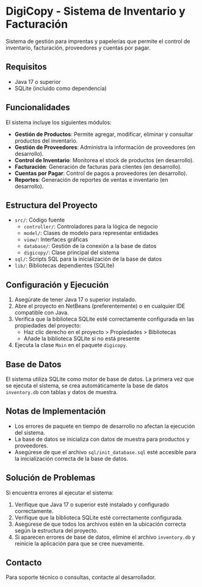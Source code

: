 # DigiCopy - Sistema de Inventario y Facturación

Sistema de gestión para imprentas y papelerías que permite el control de inventario, facturación, proveedores y cuentas por pagar.

## Requisitos

- Java 17 o superior
- SQLite (incluido como dependencia)

## Funcionalidades

El sistema incluye los siguientes módulos:

- **Gestión de Productos**: Permite agregar, modificar, eliminar y consultar productos del inventario.
- **Gestión de Proveedores**: Administra la información de proveedores (en desarrollo).
- **Control de Inventario**: Monitorea el stock de productos (en desarrollo).
- **Facturación**: Generación de facturas para clientes (en desarrollo).
- **Cuentas por Pagar**: Control de pagos a proveedores (en desarrollo).
- **Reportes**: Generación de reportes de ventas e inventario (en desarrollo).

## Estructura del Proyecto

- `src/`: Código fuente
  - `controller/`: Controladores para la lógica de negocio
  - `model/`: Clases de modelo para representar entidades
  - `view/`: Interfaces gráficas
  - `database/`: Gestión de la conexión a la base de datos
  - `digicopy/`: Clase principal del sistema
- `sql/`: Scripts SQL para la inicialización de la base de datos
- `lib/`: Bibliotecas dependientes (SQLite)

## Configuración y Ejecución

1. Asegúrate de tener Java 17 o superior instalado.
2. Abre el proyecto en NetBeans (preferentemente) o en cualquier IDE compatible con Java.
3. Verifica que la biblioteca SQLite esté correctamente configurada en las propiedades del proyecto:
   - Haz clic derecho en el proyecto > Propiedades > Bibliotecas
   - Añade la biblioteca SQLite si no está presente
4. Ejecuta la clase `Main` en el paquete `digicopy`.

## Base de Datos

El sistema utiliza SQLite como motor de base de datos. La primera vez que se ejecuta el sistema, se crea automáticamente la base de datos `inventory.db` con tablas y datos de muestra.

## Notas de Implementación

- Los errores de paquete en tiempo de desarrollo no afectan la ejecución del sistema.
- La base de datos se inicializa con datos de muestra para productos y proveedores.
- Asegúrese de que el archivo `sql/init_database.sql` esté accesible para la inicialización correcta de la base de datos.

## Solución de Problemas

Si encuentra errores al ejecutar el sistema:

1. Verifique que Java 17 o superior esté instalado y configurado correctamente.
2. Verifique que la biblioteca SQLite esté correctamente configurada.
3. Asegúrese de que todos los archivos estén en la ubicación correcta según la estructura del proyecto.
4. Si aparecen errores de base de datos, elimine el archivo `inventory.db` y reinicie la aplicación para que se cree nuevamente.

## Contacto

Para soporte técnico o consultas, contacte al desarrollador. 